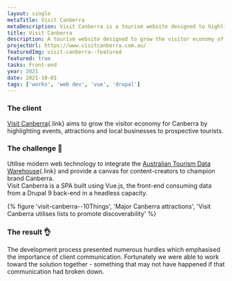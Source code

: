 ```yaml
---
layout: single
metaTitle: Visit Canberra
metaDescription: Visit Canberra is a tourism website designed to highlight events, attractions and stand-out businesses the Canberra region has to offer.
title: Visit Canberra
description: A tourism website designed to grow the visitor economy of Canberra by highlighting events, attractions and local businesses to prospective tourists.
projectUrl: https://www.visitcanberra.com.au/
featuredImg: visit-canberra--featured
featured: true
tasks: Front-end
year: 2021
date: 2021-10-01
tags: ['works', 'web dev', 'vue', 'drupal']
---
```


<div class="col-start-3 col-end-9">

  ### The client

  [Visit Canberra](http://visitcanberra.com.au/){.link} aims to grow the visitor economy for Canberra by highlighting events, attractions and local businesses to prospective tourists.


  ### The challenge 👀

  Utilise modern web technology to integrate the [Australian Tourism Data Warehouse](https://atdw.com.au/){.link} and provide a canvas for content-creators to champion brand Canberra.<br>
  Visit Canberra is a SPA built using Vue.js, the front-end consuming data from a Drupal 9 back-end in a headless capacity.

  <div class="mt-12">
    {% figure 'visit-canberra--10Things', 'Major Canberra attractions', 'Visit Canberra utilises lists to promote discoverability' %}
  </div>


  ### The result 👌

  The development process presented numerous hurdles which emphasised the importance of client communication.  Fortunately we were able to work toward the solution together - something that may not have happened if that communication had broken down.

</div>
